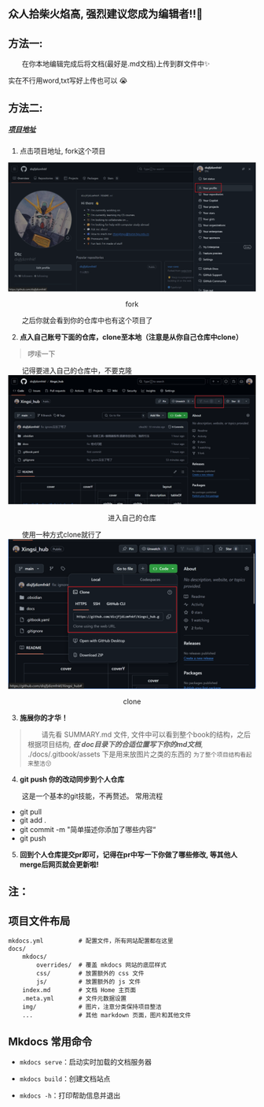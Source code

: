 ## 众人拾柴火焰高, 强烈建议您成为编辑者!!🚀

## 方法一:

&emsp;&emsp;在你本地编辑完成后将文档(最好是.md文档)上传到群文件中✨

实在不行用word,txt写好上传也可以 😭



## 方法二: 

##### [项目地址](https://github.com/disjfjdizmfnkf/Xinsi_hub)

1. 点击项目地址, fork这个项目

![1](../assets/howToEdit/image.png)
<center>fork</center>

&emsp;&emsp;之后你就会看到你的仓库中也有这个项目了

2. **点入自己账号下面的仓库，clone至本地（注意是从你自己仓库中clone）**

> 啰嗦一下

&emsp;&emsp;记得要进入自己的仓库中，不要克隆
![2](../assets/howToEdit/image1.png)
<center>进入自己的仓库</center>

&emsp;&emsp;使用一种方式clone就行了
![3](../assets/howToEdit/image2.png)
<center>clone</center>


3. **施展你的才华！** 

> &emsp;&emsp;请先看 SUMMARY.md 文件, 文件中可以看到整个book的结构，之后根据项目结构, ***在 doc目录下的合适位置写下你的md文档***, ./docs/.gitbook/assets 下是用来放图片之类的东西的 `为了整个项目结构看起来整洁😚`

4. **git push 你的改动同步到个人仓库**

&emsp;&emsp;这是一个基本的git技能，不再赘述。
常用流程
- git pull
- git add .
- git commit -m "简单描述你添加了哪些内容“
- git push

5. **回到个人仓库提交pr即可，记得在pr中写一下你做了哪些修改, 等其他人merge后网页就会更新啦!**


## 注：

## 项目文件布局

```
mkdocs.yml    		# 配置文件，所有网站配置都在这里
docs/
	mkdocs/
		overrides/	# 覆盖 mkdocs 网站的底层样式
		css/		# 放置额外的 css 文件
		js/			# 放置额外的 js 文件
    index.md		# 文档 Home 主页面
	.meta.yml		# 文件元数据设置
    img/            # 图片，注意分类保持项目整洁
	...       		# 其他 markdown 页面，图片和其他文件
```

## Mkdocs 常用命令

* `mkdocs serve`：启动实时加载的文档服务器

* `mkdocs build`：创建文档站点

* `mkdocs -h`：打印帮助信息并退出